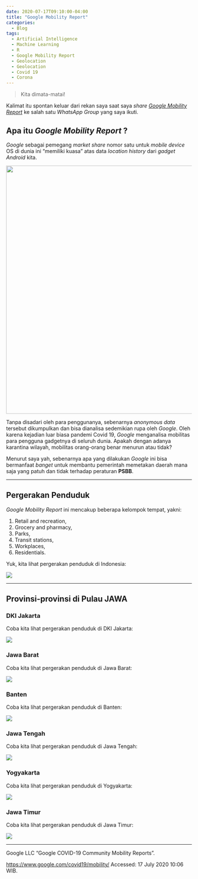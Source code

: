 ```yaml
---
date: 2020-07-17T09:10:00-04:00
title: "Google Mobility Report"
categories:
  - Blog
tags:
  - Artificial Intelligence
  - Machine Learning
  - R
  - Google Mobility Report
  - Geolocation
  - Geolocation
  - Covid 19
  - Corona
---
```


> Kita dimata-matai\!

Kalimat itu spontan keluar dari rekan saya saat saya *share* [*Google
Mobility Report*](https://www.google.com/covid19/mobility/) ke salah
satu *WhatsApp Group* yang saya ikuti.

## Apa itu *Google Mobility Report* ?

*Google* sebagai pemegang *market share* nomor satu untuk *mobile
device* OS di dunia ini “memiliki kuasa” atas data *location history*
dari *gadget Android* kita.

<img src="blog-post_files/figure-gfm/unnamed-chunk-1-1.png" width="672" />

Tanpa disadari oleh para penggunanya, sebenarnya *anonymous data*
tersebut dikumpulkan dan bisa dianalisa sedemikian rupa oleh *Google*.
Oleh karena kejadian luar biasa pandemi Covid 19, *Google* menganalisa
mobilitas para pengguna gadgetnya di seluruh dunia. Apakah dengan adanya
karantina wilayah, mobilitas orang-orang benar menurun atau tidak?

Menurut saya yah, sebenarnya apa yang dilakukan *Google* ini bisa
bermanfaat *banget* untuk membantu pemerintah memetakan daerah mana saja
yang patuh dan tidak terhadap peraturan **PSBB**.

-----

## Pergerakan Penduduk

*Google Mobility Report* ini mencakup beberapa kelompok tempat, yakni:

1.  Retail and recreation,
2.  Grocery and pharmacy,
3.  Parks,
4.  Transit stations,
5.  Workplaces,
6.  Residentials.

Yuk, kita lihat pergerakan penduduk di Indonesia:

![](https://raw.githubusercontent.com/ikanx101/ikanx101.github.io/master/_posts/Google%20Mobility%20REport/blog-post_files/figure-gfm/unnamed-chunk-2-1.png)<!-- -->

-----

## Provinsi-provinsi di Pulau JAWA

### DKI Jakarta

Coba kita lihat pergerakan penduduk di DKI Jakarta:

![](https://raw.githubusercontent.com/ikanx101/ikanx101.github.io/master/_posts/Google%20Mobility%20REport/blog-post_files/figure-gfm/unnamed-chunk-3-1.png)<!-- -->

### Jawa Barat

Coba kita lihat pergerakan penduduk di Jawa Barat:

![](https://raw.githubusercontent.com/ikanx101/ikanx101.github.io/master/_posts/Google%20Mobility%20REport/blog-post_files/figure-gfm/unnamed-chunk-4-1.png)<!-- -->

### Banten

Coba kita lihat pergerakan penduduk di Banten:

![](https://raw.githubusercontent.com/ikanx101/ikanx101.github.io/master/_posts/Google%20Mobility%20REport/blog-post_files/figure-gfm/unnamed-chunk-5-1.png)<!-- -->

### Jawa Tengah

Coba kita lihat pergerakan penduduk di Jawa Tengah:

![](bhttps://raw.githubusercontent.com/ikanx101/ikanx101.github.io/master/_posts/Google%20Mobility%20REport/blog-post_files/figure-gfm/unnamed-chunk-6-1.png)<!-- -->

### Yogyakarta

Coba kita lihat pergerakan penduduk di Yogyakarta:

![](https://raw.githubusercontent.com/ikanx101/ikanx101.github.io/master/_posts/Google%20Mobility%20REport/blog-post_files/figure-gfm/unnamed-chunk-7-1.png)<!-- -->

### Jawa Timur

Coba kita lihat pergerakan penduduk di Jawa Timur:

![](https://raw.githubusercontent.com/ikanx101/ikanx101.github.io/master/_posts/Google%20Mobility%20REport/blog-post_files/figure-gfm/unnamed-chunk-8-1.png)<!-- -->

-----

Google LLC “Google COVID-19 Community Mobility Reports”.

<https://www.google.com/covid19/mobility/> Accessed: 17 July 2020 10:06
WIB.
